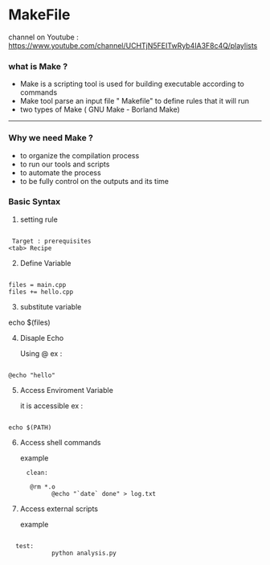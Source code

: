# MakeFile
channel on Youtube : https://www.youtube.com/channel/UCHTjN5FEITwRyb4IA3F8c4Q/playlists
### what is Make ?

 - Make is a scripting tool is used for building executable 
	 according to commands
 - Make tool parse an input file " Makefile" to define rules that it will run 
 - two types of Make ( GNU Make - Borland Make)
---

### Why we need Make ?

- to organize the compilation process
- to run our tools and scripts
- to automate the process 
- to be fully control on the outputs and its time 

### Basic Syntax

1) setting rule 

```
 
 Target : prerequisites
<tab> Recipe

```

2) Define Variable

  ```
  
 files = main.cpp
 files += hello.cpp

  ```
  
3) substitute variable 

  echo $(files)

4) Disaple Echo 
	  
    Using @ ex : 
  
  ```
  
  @echo "hello"

  ```
5) Access Enviroment Variable
	 
    it is accessible ex : 
  
  ```
  
  echo $(PATH)

  ```
  
6) Access shell commands
	  
    example
 	
  ``` 
       clean:
			  
        @rm *.o
			  @echo "`date` done" > log.txt

  ```
7) Access external scripts 
	  
    example
 	
  ```
  
    test:
			  python analysis.py
  
  ```
